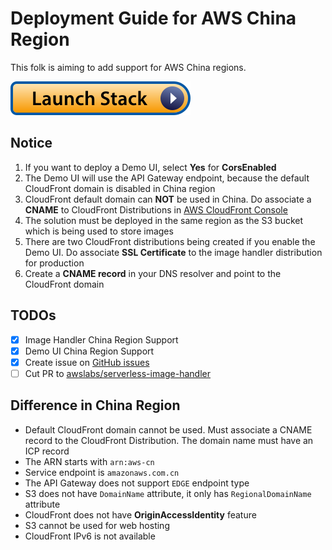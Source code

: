# Deployment Guide for AWS China Region

This folk is aiming to add support for AWS China regions. 

[![Launch Stack](launch-stack.svg)](https://cn-northwest-1.console.amazonaws.cn/cloudformation/home?region=cn-northwest-1#/stacks/create/template?stackName=ServerlessImageHandler&templateURL=https:%2F%2Faws-solutions-reference.s3.cn-north-1.amazonaws.com.cn%2Fserverless-image-handler%2Flatest%2Fserverless-image-handler.template)

## Notice

1. If you want to deploy a Demo UI, select **Yes** for **CorsEnabled**
1. The Demo UI will use the API Gateway endpoint, because the default CloudFront domain is disabled in China region
1. CloudFront default domain can **NOT** be used in China. Do associate a **CNAME** to CloudFront Distributions in [AWS CloudFront Console](https://cn-northwest-1.console.amazonaws.cn/cloudfront/home)
1. The solution must be deployed in the same region as the S3 bucket which is being used to store images
1. There are two CloudFront distributions being created if you enable the Demo UI. Do associate **SSL Certificate** to the image handler distribution for production
1. Create a **CNAME record** in your DNS resolver and point to the CloudFront domain

## TODOs
- [x] Image Handler China Region Support
- [x] Demo UI China Region Support
- [x] Create issue on [GitHub issues](https://github.com/awslabs/serverless-image-handler/issues)
- [ ] Cut PR to [awslabs/serverless-image-handler](https://github.com/awslabs/serverless-image-handler)

## Difference in China Region

- Default CloudFront domain cannot be used. Must associate a CNAME record to the CloudFront Distribution. The domain name must have an ICP record
- The ARN starts with `arn:aws-cn`
- Service endpoint is `amazonaws.com.cn`
- The API Gateway does not support `EDGE` endpoint type
- S3 does not have `DomainName` attribute, it only has `RegionalDomainName` attribute
- CloudFront does not have **OriginAccessIdentity** feature
- S3 cannot be used for web hosting
- CloudFront IPv6 is not available